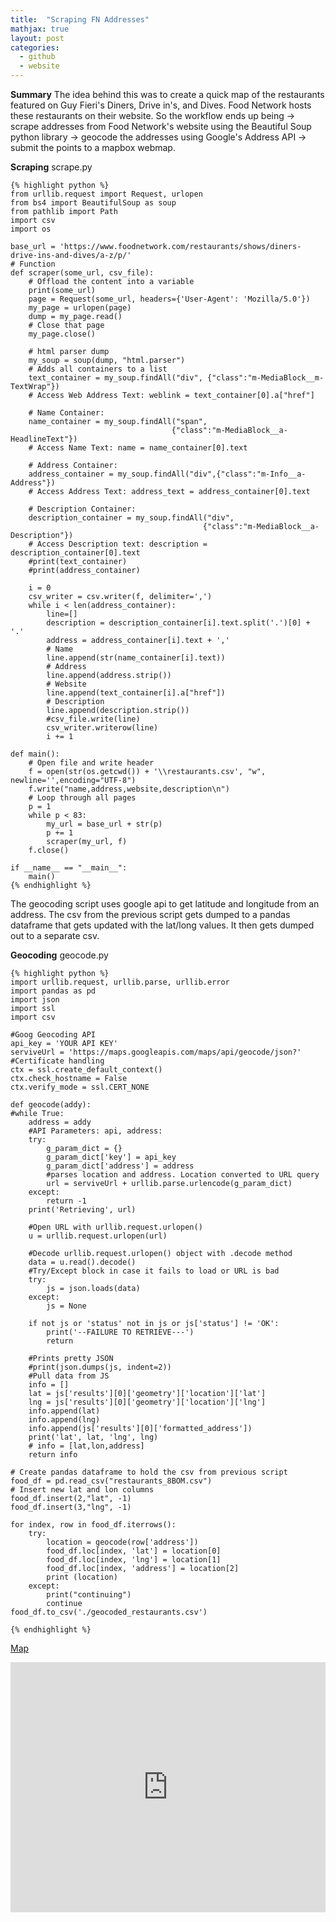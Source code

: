 ```yaml
---
title:  "Scraping FN Addresses"
mathjax: true
layout: post 
categories: 
  - github
  - website
---
```

**Summary** 
The idea behind this was to create a quick map of the restaurants featured on Guy Fieri's Diners, Drive in's, and Dives. Food Network hosts these restaurants on their website. So the workflow ends up being -> scrape addresses from Food Network's website using the Beautiful Soup python library -> geocode the addresses using Google's Address API -> submit the points to a mapbox webmap.

**Scraping**
scrape.py
<br>
```
{% highlight python %}
from urllib.request import Request, urlopen
from bs4 import BeautifulSoup as soup
from pathlib import Path
import csv
import os

base_url = 'https://www.foodnetwork.com/restaurants/shows/diners-drive-ins-and-dives/a-z/p/'
# Function
def scraper(some_url, csv_file):
    # Offload the content into a variable
    print(some_url)
    page = Request(some_url, headers={'User-Agent': 'Mozilla/5.0'})
    my_page = urlopen(page)
    dump = my_page.read()
    # Close that page
    my_page.close()

    # html parser dump
    my_soup = soup(dump, "html.parser")
    # Adds all containers to a list
    text_container = my_soup.findAll("div", {"class":"m-MediaBlock__m-TextWrap"})
    # Access Web Address Text: weblink = text_container[0].a["href"]

    # Name Container:
    name_container = my_soup.findAll("span", 
                                    {"class":"m-MediaBlock__a-HeadlineText"})
    # Access Name Text: name = name_container[0].text

    # Address Container:
    address_container = my_soup.findAll("div",{"class":"m-Info__a-Address"})
    # Access Address Text: address_text = address_container[0].text 

    # Description Container: 
    description_container = my_soup.findAll("div", 
                                           {"class":"m-MediaBlock__a-Description"})
    # Access Description text: description = description_container[0].text
    #print(text_container)
    #print(address_container)

    i = 0
    csv_writer = csv.writer(f, delimiter=',')
    while i < len(address_container):
        line=[]
        description = description_container[i].text.split('.')[0] + '.' 
        address = address_container[i].text + ','
        # Name
        line.append(str(name_container[i].text))
        # Address
        line.append(address.strip())
        # Website
        line.append(text_container[i].a["href"])
        # Description
        line.append(description.strip())
        #csv_file.write(line)
        csv_writer.writerow(line)
        i += 1

def main():
    # Open file and write header
    f = open(str(os.getcwd()) + '\\restaurants.csv', "w", newline='',encoding="UTF-8")
    f.write("name,address,website,description\n")
    # Loop through all pages
    p = 1
    while p < 83:
        my_url = base_url + str(p)
        p += 1
        scraper(my_url, f)
    f.close()

if __name__ == "__main__":
    main()
{% endhighlight %}
```

The geocoding script uses google api to get latitude and longitude from an address. The csv from the previous script gets dumped to a pandas dataframe that gets updated with the lat/long values. It then gets dumped out to a separate csv.

**Geocoding**
geocode.py

```
{% highlight python %}
import urllib.request, urllib.parse, urllib.error
import pandas as pd
import json
import ssl
import csv

#Goog Geocoding API
api_key = 'YOUR API KEY'
serviveUrl = 'https://maps.googleapis.com/maps/api/geocode/json?'
#Certificate handling
ctx = ssl.create_default_context()
ctx.check_hostname = False
ctx.verify_mode = ssl.CERT_NONE
    
def geocode(addy):
#while True:
    address = addy
    #API Parameters: api, address:
    try:
        g_param_dict = {}
        g_param_dict['key'] = api_key
        g_param_dict['address'] = address
        #parses location and address. Location converted to URL query
        url = serviveUrl + urllib.parse.urlencode(g_param_dict)
    except:
        return -1
    print('Retrieving', url)

    #Open URL with urllib.request.urlopen()
    u = urllib.request.urlopen(url)

    #Decode urllib.request.urlopen() object with .decode method
    data = u.read().decode()
    #Try/Except block in case it fails to load or URL is bad
    try:
        js = json.loads(data)
    except:
        js = None

    if not js or 'status' not in js or js['status'] != 'OK':
        print('--FAILURE TO RETRIEVE---')
        return

    #Prints pretty JSON
    #print(json.dumps(js, indent=2))
    #Pull data from JS
    info = []
    lat = js['results'][0]['geometry']['location']['lat']
    lng = js['results'][0]['geometry']['location']['lng']
    info.append(lat)
    info.append(lng)
    info.append(js['results'][0]['formatted_address'])
    print('lat', lat, 'lng', lng)
    # info = [lat,lon,address]
    return info

# Create pandas dataframe to hold the csv from previous script
food_df = pd.read_csv("restaurants_8BOM.csv")
# Insert new lat and lon columns
food_df.insert(2,"lat", -1)
food_df.insert(3,"lng", -1)

for index, row in food_df.iterrows():
    try:
        location = geocode(row['address'])
        food_df.loc[index, 'lat'] = location[0]
        food_df.loc[index, 'lng'] = location[1]
        food_df.loc[index, 'address'] = location[2]
        print (location)
    except:
        print("continuing")
        continue
food_df.to_csv('./geocoded_restaurants.csv')

{% endhighlight %}
```
[Map](https://api.mapbox.com/styles/v1/edgrmdna/cj0vm27w700c82slf0e5apkbi.html?title=false&amp;access_token=pk.eyJ1IjoiZWRncm1kbmEiLCJhIjoiRV8wRG1URSJ9.-Gjqcw0AmLxIaGP10UuGqg&amp;zoomwheel=false#2.33/36.27/-97.24)
<iframe height="400px" src="https://api.mapbox.com/styles/v1/edgrmdna/cj0vm27w700c82slf0e5apkbi.html?title=false&amp;access_token=pk.eyJ1IjoiZWRncm1kbmEiLCJhIjoiRV8wRG1URSJ9.-Gjqcw0AmLxIaGP10UuGqg&amp;zoomwheel=false#2.33/36.27/-97.24" style="border: none;" title="Dark" width="100%"></iframe>
